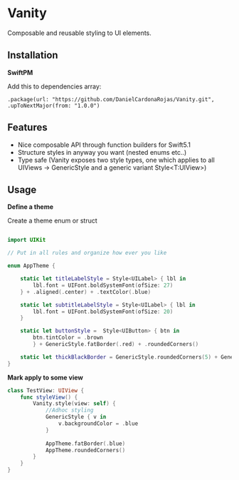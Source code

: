 # Vanity

Composable and reusable styling to UI elements.

## Installation

**SwiftPM**

Add this to dependencies array:

```
.package(url: "https://github.com/DanielCardonaRojas/Vanity.git", .upToNextMajor(from: "1.0.0")
```
## Features

- Nice composable API through function builders for Swift5.1 
- Structure styles in anyway you want (nested enums etc..)
- Type safe (Vanity exposes two style types, one which applies to all UIViews -> GenericStyle and a generic variant Style\<T:UIView\>)


## Usage


**Define a theme**

Create a theme enum or struct

```swift

import UIKit

// Put in all rules and organize how ever you like

enum AppTheme {

    static let titleLabelStyle = Style<UILabel> { lbl in
        lbl.font = UIFont.boldSystemFont(ofSize: 27)
    } + .aligned(.center) + .textColor(.blue)

    static let subtitleLabelStyle = Style<UILabel> { lbl in
        lbl.font = UIFont.boldSystemFont(ofSize: 20)
    }

    static let buttonStyle =  Style<UIButton> { btn in
        btn.tintColor = .brown
        } + GenericStyle.fatBorder(.red) + .roundedCorners()

    static let thickBlackBorder = GenericStyle.roundedCorners(5) + GenericStyle.fatBorder(.black)
}
```

**Mark apply to some view**
```swift
class TestView: UIView {
    func styleView() {
        Vanity.style(view: self) {
            //Adhoc styling
            GenericStyle { v in
                v.backgroundColor = .blue
            }
            
            AppTheme.fatBorder(.blue)
            AppTheme.roundedCorners()
        }
    }
}
```

